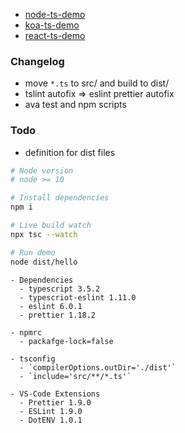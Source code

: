 - [node-ts-demo](https://github.com/fritx/node-ts-demo)
- [koa-ts-demo](https://github.com/fritx/koa-ts-demo)
- [react-ts-demo](https://github.com/fritx/react-ts-demo)

### Changelog

- move `*.ts` to src/ and build to dist/
- tslint autofix => eslint prettier autofix
- ava test and npm scripts

### Todo

- definition for dist files

```sh
# Node version
# node >= 10

# Install dependencies
npm i

# Live build watch
npx tsc --watch

# Run demo
node dist/hello
```

```plain
- Dependencies
  - typescript 3.5.2
  - typescriot-eslint 1.11.0
  - eslint 6.0.1
  - prettier 1.18.2

- npmrc
  - packafge-lock=false

- tsconfig
  - `compilerOptions.outDir='./dist'`
  - `include='src/**/*.ts'`

- VS-Code Extensions
  - Prettier 1.9.0
  - ESLint 1.9.0
  - DotENV 1.0.1
```
